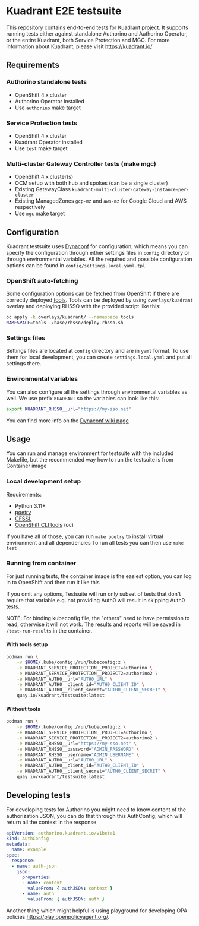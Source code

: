 # Kuadrant E2E testsuite

This repository contains end-to-end tests for Kuadrant project. It supports running tests either against standalone Authorino and Authorino Operator, or the entire Kuadrant, both Service Protection and MGC. For more information about Kuadrant, please visit https://kuadrant.io/

## Requirements

### Authorino standalone tests
* OpenShift 4.x cluster
* Authorino Operator installed
* Use `authorino` make target

### Service Protection tests
* OpenShift 4.x cluster
* Kuadrant Operator installed
* Use `test` make target

### Multi-cluster Gateway Controller tests (make mgc)
* OpenShift 4.x cluster(s)
* OCM setup with both hub and spokes (can be a single cluster)
* Existing GatewayClass `kuadrant-multi-cluster-gateway-instance-per-cluster`
* Existing ManagedZones `gcp-mz` and `aws-mz` for Google Cloud and AWS respectively
* Use `mgc` make target


## Configuration

Kuadrant testsuite uses [Dynaconf](https://www.dynaconf.com/) for configuration, which means you can specify the configuration through either settings files in `config` directory or through environmental variables. 
All the required and possible configuration options can be found in `config/settings.local.yaml.tpl`

### OpenShift auto-fetching

Some configuration options can be fetched from OpenShift if there are correctly deployed [tools](https://github.com/3scale-qe/tools).
Tools can be deployed by using `overlays/kuadrant` overlay and deploying RHSSO with the provided script like this:
```bash
oc apply -k overlays/kuadrant/ --namespace tools
NAMESPACE=tools ./base/rhsso/deploy-rhsso.sh
```

### Settings files

Settings files are located at `config` directory and are in `yaml` format. To use them for local development, you can create `settings.local.yaml` and put all settings there.

### Environmental variables

You can also configure all the settings through environmental variables as well. We use prefix `KUADRANT` so the variables can look like this:
```bash
export KUADRANT_RHSSO__url="https://my-sso.net"
```
You can find more info on the [Dynaconf wiki page](https://www.dynaconf.com/envvars/)

## Usage

You can run and manage environment for testsuite with the included Makefile, but the recommended way how to run the testsuite is from Container image

### Local development setup

Requirements:
* Python 3.11+
* [poetry](https://python-poetry.org/)
* [CFSSL](https://github.com/cloudflare/cfssl)
* [OpenShift CLI tools](https://docs.openshift.com/container-platform/latest/cli_reference/openshift_cli/getting-started-cli.html) (oc)

If you have all of those, you can run ```make poetry``` to install virtual environment and all dependencies
To run all tests you can then use ```make test```

### Running from container

For just running tests, the container image is the easiest option, you can log in to OpenShift and then run it like this

If you omit any options, Testsuite will run only subset of tests that don't require that variable e.g. not providing Auth0 will result in skipping Auth0 tests.

NOTE: For binding kubeconfig file, the "others" need to have permission to read, otherwise it will not work.
The results and reports will be saved in `/test-run-results` in the container.

#### With tools setup

```bash
podman run \
	-v $HOME/.kube/config:/run/kubeconfig:z \
	-e KUADRANT_SERVICE_PROTECTION__PROJECT=authorino \
	-e KUADRANT_SERVICE_PROTECTION__PROJECT2=authorino2 \
	-e KUADRANT_AUTH0__url="AUTH0_URL" \
	-e KUADRANT_AUTH0__client_id="AUTH0_CLIENT_ID" \
	-e KUADRANT_AUTH0__client_secret="AUTH0_CLIENT_SECRET" \	
	quay.io/kuadrant/testsuite:latest
```

#### Without tools

```bash
podman run \
	-v $HOME/.kube/config:/run/kubeconfig:z \
	-e KUADRANT_SERVICE_PROTECTION__PROJECT=authorino \
	-e KUADRANT_SERVICE_PROTECTION__PROJECT2=authorino2 \
	-e KUADRANT_RHSSO__url="https://my-sso.net" \
	-e KUADRANT_RHSSO__password="ADMIN_PASSWORD" \
	-e KUADRANT_RHSSO__username="ADMIN_USERNAME" \
	-e KUADRANT_AUTH0__url="AUTH0_URL" \
	-e KUADRANT_AUTH0__client_id="AUTH0_CLIENT_ID" \
	-e KUADRANT_AUTH0__client_secret="AUTH0_CLIENT_SECRET" \
	quay.io/kuadrant/testsuite:latest
```

## Developing tests

For developing tests for Authorino you might need to know content of the authorization JSON, you can do that through this AuthConfig, which will return all the context in the response

```yaml
apiVersion: authorino.kuadrant.io/v1beta1
kind: AuthConfig
metadata:
  name: example
spec:
  response:
  - name: auth-json
    json:
      properties:
      - name: context
        valueFrom: { authJSON: context }
      - name: auth
        valueFrom: { authJSON: auth }
```

Another thing which might helpful is using playground for developing OPA policies https://play.openpolicyagent.org/.
